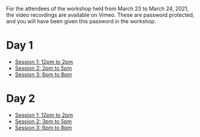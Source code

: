 For the attendees of the workshop held from March 23 to March 24, 2021, the video recordings are available on Vimeo.
These are password protected, and you will have been given this password in the workshop.

# Day 1

* [Session 1: 12pm to 2pm](https://vimeo.com/528361425)
* [Session 2: 2pm to 5pm](https://vimeo.com/528443802)
* [Session 3: 6pm to 8pm](https://vimeo.com/528515563)

# Day 2

* [Session 1: 12pm to 2pm](https://vimeo.com/528873140)
* [Session 2: 3pm to 5pm](https://vimeo.com/528951175)
* [Session 3: 6pm to 8pm](https://vimeo.com/529072086)


